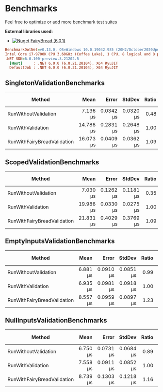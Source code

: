 # Benchmarks

Feel free to optimize or add more benchmark test suites

**External libraries used:**

- [![Nuget](https://img.shields.io/nuget/v/FairyBread.svg)](https://www.nuget.org/packages/FairyBread) [FairyBread (6.0.1)](https://github.com/benmccallum/fairybread)

```ini
BenchmarkDotNet=v0.13.0, OS=Windows 10.0.19042.985 (20H2/October2020Update)
Intel Core i7-9700K CPU 3.60GHz (Coffee Lake), 1 CPU, 8 logical and 8 physical cores
.NET SDK=6.0.100-preview.3.21202.5
  [Host]     : .NET 6.0.0 (6.0.21.20104), X64 RyuJIT
  DefaultJob : .NET 6.0.0 (6.0.21.20104), X64 RyuJIT
```

## SingletonValidationBenchmarks

|                      Method |      Mean |     Error |    StdDev | Ratio | RatioSD |  Gen 0 |  Gen 1 | Gen 2 | Allocated |
|---------------------------- |----------:|----------:|----------:|------:|--------:|-------:|-------:|------:|----------:|
|        RunWithoutValidation |  7.136 μs | 0.0342 μs | 0.0320 μs |  0.48 |    0.01 | 0.9842 | 0.0153 |     - |      6 KB |
|           RunWithValidation | 14.788 μs | 0.2831 μs | 0.2648 μs |  1.00 |    0.00 | 1.4496 | 0.0305 |     - |      9 KB |
| RunWithFairyBreadValidation | 16.073 μs | 0.0409 μs | 0.0362 μs |  1.09 |    0.02 | 1.5869 | 0.0305 |     - |     10 KB |

## ScopedValidationBenchmarks

|                      Method |      Mean |     Error |    StdDev | Ratio | RatioSD |  Gen 0 |  Gen 1 | Gen 2 | Allocated |
|---------------------------- |----------:|----------:|----------:|------:|--------:|-------:|-------:|------:|----------:|
|        RunWithoutValidation |  7.030 μs | 0.1262 μs | 0.1181 μs |  0.35 |    0.01 | 0.9842 | 0.0153 |     - |      6 KB |
|           RunWithValidation | 19.986 μs | 0.0330 μs | 0.0275 μs |  1.00 |    0.00 | 1.8005 | 0.0305 |     - |     11 KB |
| RunWithFairyBreadValidation | 21.831 μs | 0.4029 μs | 0.3769 μs |  1.09 |    0.02 | 1.9836 | 0.0305 |     - |     12 KB |

## EmptyInputsValidationBenchmarks

|                      Method |     Mean |     Error |    StdDev | Ratio | RatioSD |  Gen 0 |  Gen 1 | Gen 2 | Allocated |
|---------------------------- |---------:|----------:|----------:|------:|--------:|-------:|-------:|------:|----------:|
|        RunWithoutValidation | 6.881 μs | 0.0910 μs | 0.0851 μs |  0.99 |    0.02 | 0.9842 | 0.0153 |     - |      6 KB |
|           RunWithValidation | 6.935 μs | 0.0981 μs | 0.0918 μs |  1.00 |    0.00 | 0.9842 | 0.0153 |     - |      6 KB |
| RunWithFairyBreadValidation | 8.557 μs | 0.0959 μs | 0.0897 μs |  1.23 |    0.02 | 1.0529 | 0.0153 |     - |      6 KB |

## NullInputsValidationBenchmarks

|                      Method |     Mean |     Error |    StdDev | Ratio | RatioSD |  Gen 0 |  Gen 1 | Gen 2 | Allocated |
|---------------------------- |---------:|----------:|----------:|------:|--------:|-------:|-------:|------:|----------:|
|        RunWithoutValidation | 6.750 μs | 0.0731 μs | 0.0684 μs |  0.89 |    0.02 | 0.9842 | 0.0153 |     - |      6 KB |
|           RunWithValidation | 7.558 μs | 0.0911 μs | 0.0852 μs |  1.00 |    0.00 | 0.9766 | 0.0153 |     - |      6 KB |
| RunWithFairyBreadValidation | 8.739 μs | 0.1303 μs | 0.1218 μs |  1.16 |    0.02 | 1.0529 | 0.0153 |     - |      6 KB |
